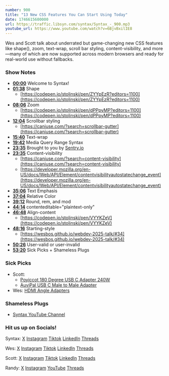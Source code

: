 ```yaml
---
number: 900
title: "13 New CSS Features You Can Start Using Today"
date: 1746615600000
url: https://traffic.libsyn.com/syntax/Syntax_-_900.mp3
youtube_url: https://www.youtube.com/watch?v=6BjvBxilIE8
---
```


Wes and Scott talk about underrated but game-changing new CSS features like shape(), zoom, text-wrap, scroll bar styling, content-visibility, and more—many of which are now supported across modern browsers and ready for real-world use without fallbacks.

### Show Notes

* **[00:00](#t=00:00)** Welcome to Syntax!
* **[01:38](#t=01:38)** Shape  
  - [https://codepen.io/stolinski/pen/ZYYpEzR?editors=1100](https://codepen.io/stolinski/pen/ZYYpEzR?editors=1100)
* **[08:06](#t=08:06)** Zoom  
  - [https://codepen.io/stolinski/pen/dPPpyMP?editors=1100](https://codepen.io/stolinski/pen/dPPpyMP?editors=1100)
* **[12:04](#t=12:04)** Scrollbar styling  
  - [https://caniuse.com/?search=scrollbar-gutter](https://caniuse.com/?search=scrollbar-gutter)
* **[15:40](#t=15:40)** Text-wrap
* **[19:42](#t=19:42)** Media Query Range Syntax 
* **[23:35](#t=23:35)** Brought to you by [Sentry.io](https://Sentry.io)
* **[23:35](#t=23:35)** Content-visibility  
  - [https://caniuse.com/?search=content-visibility](https://caniuse.com/?search=content-visibility)  
  - [https://developer.mozilla.org/en-US/docs/Web/API/Element/contentvisibilityautostatechange_event](https://developer.mozilla.org/en-US/docs/Web/API/Element/contentvisibilityautostatechange_event)
* **[35:06](#t=35:06)** Text Emphasis
* **[37:04](#t=37:04)** Relative Color
* **[39:12](#t=39:12)** Round, rem, and mod
* **[44:14](#t=44:14)** contenteditable="plaintext-only"
* **[46:48](#t=46:48)** Align-content  
  - [https://codepen.io/stolinski/pen/VYYKZeV](https://codepen.io/stolinski/pen/VYYKZeV)
* **[48:16](#t=48:16)** Starting-style  
  - [https://wesbos.github.io/webdev-2025-talk/#34](https://wesbos.github.io/webdev-2025-talk/#34)
* **[50:26](#t=50:26)** User-valid or user-invalid 
* **[53:20](#t=53:20)** Sick Picks + Shameless Plugs

### Sick Picks

- Scott:
  - [Poyiccot 180 Degree USB C Adapter 240W](https://amzn.to/3EujSIY)
  - [AuviPal USB C Male to Male Adapter](https://amzn.to/3Ru6Gqo)
- Wes: [HDMI Angle Adapters](https://www.aliexpress.us/w/wholesale-hdmi-angle-adapter.html)

### Shameless Plugs

- [Syntax YouTube Channel](https://youtube.com/@syntaxfm)

### Hit us up on Socials!

Syntax: [X](https://twitter.com/syntaxfm) [Instagram](https://www.instagram.com/syntax_fm/) [Tiktok](https://www.tiktok.com/@syntaxfm) [LinkedIn](https://www.linkedin.com/company/96077407/admin/feed/posts/) [Threads](https://www.threads.net/@syntax_fm)

Wes: [X](https://twitter.com/wesbos) [Instagram](https://www.instagram.com/wesbos/) [Tiktok](https://www.tiktok.com/@wesbos) [LinkedIn](https://www.linkedin.com/in/wesbos/) [Threads](https://www.threads.net/@wesbos)

Scott: [X](https://twitter.com/stolinski) [Instagram](https://www.instagram.com/stolinski/) [Tiktok](https://www.tiktok.com/@stolinski) [LinkedIn](https://www.linkedin.com/in/stolinski/) [Threads](https://www.threads.net/@stolinski)

Randy: [X](https://twitter.com/randyrektor) [Instagram](https://www.instagram.com/randyrektor/) [YouTube](https://www.youtube.com/@randyrektor) [Threads](https://www.threads.net/@randyrektor)
